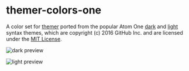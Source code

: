# themer-colors-one

A color set for [themer](https://github.com/mjswensen/themer) ported from the popular Atom One [dark](https://github.com/atom/one-dark-syntax) and [light](https://github.com/atom/one-light-syntax) syntax themes, which are copyright (c) 2016 GitHub Inc. and are licensed under the [MIT License](https://github.com/atom/one-dark-syntax/blob/master/LICENSE.md).

![dark preview](https://themer.mjswensen.com/themer-preview-code/themer-colors-one-dark-code.svg)

![light preview](https://themer.mjswensen.com/themer-preview-code/themer-colors-one-light-code.svg)
